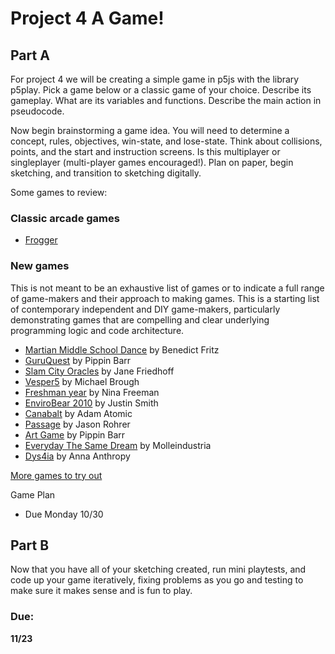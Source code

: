 # Project 4 A Game!

## Part A

For project 4 we will be creating a simple game in p5js with the library p5play. Pick a game below or a classic game of your choice. Describe its gameplay. What are its variables and functions. Describe the main action in pseudocode.

Now begin brainstorming a game idea. You will need to determine a concept, rules, objectives, win-state, and lose-state. Think about collisions, points, and the start and instruction screens. Is this multiplayer or singleplayer (multi-player games encouraged!). Plan on paper, begin sketching, and transition to sketching digitally.

Some games to review:

### Classic arcade games
* [Frogger](http://www.frogger.net/)

### New games

This is not meant to be an exhaustive list of games or to indicate a full range of game-makers and their approach to making games. This is a starting list of contemporary independent and DIY game-makers, particularly demonstrating games that are compelling and clear underlying programming logic and code architecture.

* [Martian Middle School Dance]() by Benedict Fritz
* [GuruQuest](http://www.pippinbarr.com/2011/05/02/guruquest/) by Pippin Barr
* [Slam City Oracles](http://janefriedhoff.com/slamcityoracles/) by Jane Friedhoff
* [Vesper5](http://mightyvision.blogspot.co.uk/2012/08/vesper5.html) by Michael Brough
* [Freshman year](http://ninasays.so/freshmanyear/) by Nina Freeman
* [EnviroBear 2010](http://www.enviro-bear.com/) by Justin Smith
* [Canabalt](http://www.adamatomic.com/canabalt/) by Adam Atomic
* [Passage](http://hcsoftware.sourceforge.net/passage/) by Jason Rohrer
* [Art Game](http://www.pippinbarr.com/2013/02/04/art-game/) by Pippin Barr
* [Everyday The Same Dream](http://www.molleindustria.org/everydaythesamedream/everydaythesamedream.html) by Molleindustria
* [Dys4ia](https://w.itch.io/dys4ia) by Anna Anthropy

[More games to try out](http://www.casualgirlgamer.com/articles/entry/87/ten-more-games-that-make-you-think-about-life/)  

Game Plan

* Due Monday 10/30

## Part B

Now that you have all of your sketching created, run mini playtests, and code up your game iteratively, fixing problems as you go and testing to make sure it makes sense and is fun to play.

### Due:

**11/23**

